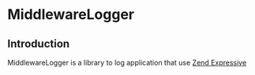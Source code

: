 # MiddlewareLogger

## Introduction

MiddlewareLogger is a library to log application that use [Zend Expressive](https://github.com/zendframework/zend-expressive)

